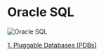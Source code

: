 # Oracle SQL

![Oracle SQL](https://logos-world.net/wp-content/uploads/2020/09/Oracle-Symbol.png)

<span class="shortcut">[1. Pluggable Databases (PDBs)](https://stephenphyo.github.io/Oracle/Oracle%20SQL/PDBs)</span>